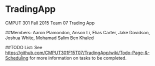 # TradingApp
CMPUT 301 Fall 2015 Team 07 Trading App

##Members:
Aaron Plamondon,
Anson Li,
Elias Carter,
Jake Davidson,
Joshua White,
Mohamad Salim Ben Khaled

##TODO List:
See https://github.com/CMPUT301F15T07/TradingApp/wiki/Todo-Page-&-Scheduling for more information on tasks to be completed.

